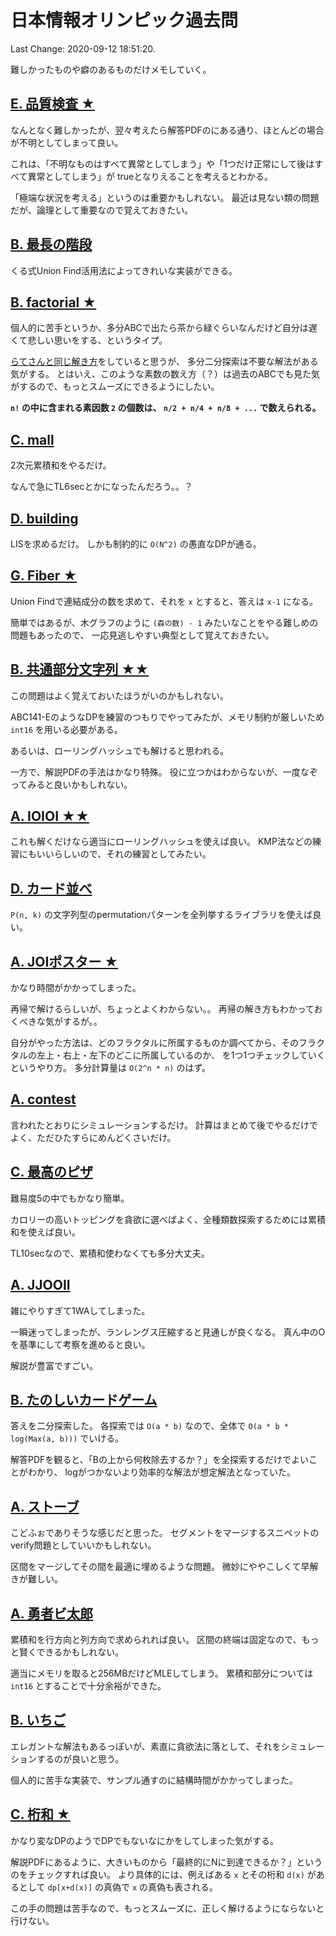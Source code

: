 # 日本情報オリンピック過去問

Last Change: 2020-09-12 18:51:20.

難しかったものや癖のあるものだけメモしていく。

## [E. 品質検査 ★](https://atcoder.jp/contests/joi2007yo/tasks/joi2007yo_e)

なんとなく難しかったが、翌々考えたら解答PDFのにある通り、ほとんどの場合が不明としてしまって良い。

これは、「不明なものはすべて異常としてしまう」や「1つだけ正常にして後はすべて異常としてしまう」が
trueとなりえることを考えるとわかる。

「極端な状況を考える」というのは重要かもしれない。
最近は見ない類の問題だが、論理として重要なので覚えておきたい。

## [B. 最長の階段](https://atcoder.jp/contests/joi2007ho/tasks/joi2007ho_b)

くる式Union Find活用法によってきれいな実装ができる。

## [B. factorial ★](https://atcoder.jp/contests/joisc2007/tasks/joisc2007_factor)

個人的に苦手というか、多分ABCで出たら茶から緑ぐらいなんだけど自分は遅くて悲しい思いをする、というタイプ。

[らてさんと同じ解き方](https://lattemalta.hatenablog.jp/entry/2015/09/16/032833)をしていると思うが、
多分二分探索は不要な解法がある気がする。
とはいえ、このような素数の数え方（？）は過去のABCでも見た気がするので、もっとスムーズにできるようにしたい。

**`n!` の中に含まれる素因数 `2` の個数は、 `n/2 + n/4 + n/8 + ...` で数えられる。**

## [C. mall](https://atcoder.jp/contests/joisc2007/tasks/joisc2007_mall)

2次元累積和をやるだけ。

なんで急にTL6secとかになったんだろう。。？

## [D. building](https://atcoder.jp/contests/joisc2007/tasks/joisc2007_buildi)

LISを求めるだけ。
しかも制約的に `O(N^2)` の愚直なDPが通る。

## [G. Fiber ★](https://atcoder.jp/contests/joisc2007/tasks/joisc2007_fiber)

Union Findで連結成分の数を求めて、それを `x` とすると、答えは `x-1` になる。

簡単ではあるが、木グラフのように `(森の数) - 1` みたいなことをやる難しめの問題もあったので、
一応見逃しやすい典型として覚えておきたい。

## [B. 共通部分文字列 ★★](https://atcoder.jp/contests/joi2008ho/tasks/joi2008ho_b)

この問題はよく覚えておいたほうがいのかもしれない。

ABC141-EのようなDPを練習のつもりでやってみたが、メモリ制約が厳しいため `int16` を用いる必要がある。

あるいは、ローリングハッシュでも解けると思われる。

一方で、解説PDFの手法はかなり特殊。
役に立つかはわからないが、一度なぞってみると良いかもしれない。

## [A. IOIOI ★★](https://atcoder.jp/contests/joi2009ho/tasks/joi2009ho_a)

これも解くだけなら適当にローリングハッシュを使えば良い。
KMP法などの練習にもいいらしいので、それの練習としてみたい。

## [D. カード並べ](https://atcoder.jp/contests/joi2010yo/tasks/joi2010yo_d)

`P(n, k)` の文字列型のpermutationパターンを全列挙するライブラリを使えば良い。

## [A. JOIポスター ★](https://atcoder.jp/contests/joisc2010/tasks/joisc2010_poster)

かなり時間がかかってしまった。

再帰で解けるらしいが、ちょっとよくわからない。。
再帰の解き方もわかっておくべきな気がするが。。

自分がやった方法は、どのフラクタルに所属するものか調べてから、そのフラクタルの左上・右上・左下のどこに所属しているのか、
を1つ1つチェックしていくというやり方。
多分計算量は `O(2^n * n)` のはず。

## [A. contest](https://atcoder.jp/contests/joisc2010/tasks/joisc2010_contest)

言われたとおりにシミュレーションするだけ。
計算はまとめて後でやるだけでよく、ただひたすらにめんどくさいだけ。

## [C. 最高のピザ](https://atcoder.jp/contests/joi2012yo/tasks/joi2012yo_c)

難易度5の中でもかなり簡単。

カロリーの高いトッピングを貪欲に選べばよく、全種類数探索するためには累積和を使えば良い。

TL10secなので、累積和使わなくても多分大丈夫。

## [A. JJOOII](https://atcoder.jp/contests/joi2012ho/tasks/joi2012ho1)

雑にやりすぎて1WAしてしまった。

一瞬迷ってしまったが、ランレングス圧縮すると見通しが良くなる。
真ん中のOを基準にして考察を進めると良い。

解説が豊富ですごい。

## [B. たのしいカードゲーム](https://atcoder.jp/contests/joi2012ho/tasks/joi2012ho2)

答えを二分探索した。
各探索では `O(a * b)` なので、全体で `O(a * b * log(Max(a, b)))` でいける。

解答PDFを観ると、「Bの上から何枚除去するか？」を全探索するだけでよいことがわかり、
logがつかないより効率的な解法が想定解法となっていた。

## [A. ストーブ](https://atcoder.jp/contests/joi2018ho/tasks/joi2018ho_a)

こどふぉでありそうな感じだと思った。
セグメントをマージするスニペットのverify問題としていいかもしれない。

区間をマージしてその間を最適に埋めるような問題。
微妙にややこしくて早解きが難しい。

## [A. 勇者ビ太郎](https://atcoder.jp/contests/joi2019ho/tasks/joi2019ho_a)

累積和を行方向と列方向で求められれば良い。
区間の終端は固定なので、もっと賢くできるかもしれない。

適当にメモリを取ると256MBだけどMLEしてしまう。
累積和部分については `int16` とすることで十分余裕ができた。

## [B. いちご](https://atcoder.jp/contests/joi2020yo2/tasks/joi2020_yo2_b)

エレガントな解法もあるっぽいが、素直に貪欲法に落として、それをシミュレーションするのが良いと思う。

個人的に苦手な実装で、サンプル通すのに結構時間がかかってしまった。

## [C. 桁和 ★](https://atcoder.jp/contests/joi2020yo2/tasks/joi2020_yo2_c)

かなり変なDPのようでDPでもないなにかをしてしまった気がする。

解説PDFにあるように、大きいものから「最終的にNに到達できるか？」というのをチェックすれば良い。
より具体的には、例えばある `x` とその桁和 `d(x)` があるとして `dp[x+d(x)]` の真偽で `x` の真偽も表される。

この手の問題は苦手なので、もっとスムーズに、正しく解けるようにならないと行けない。

